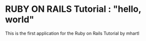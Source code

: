 # RUBY ON RAILS Tutorial : "hello, world"

This is the first application for the Ruby on Rails Tutorial by mhartl
